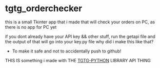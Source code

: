 # tgtg_orderchecker
this is a small Tkinter app that i made that will check your orders on PC, as there is no app for PC yet

if you dont already have your API key && other stuff, run the getapi file and the output of that will go into your key.py file
  why did i make this like that?
  - To make it safe and not to accidentally push to github!

THIS IS something i made with THE [TGTG-PYTHON](https://github.com/ahivert/tgtg-python) LIBRARY API THING
